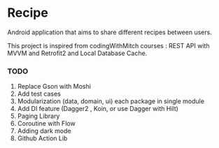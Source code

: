 # Recipe
Android application that aims to share different recipes between users.

This project is inspired from codingWithMitch courses : REST API with MVVM and Retrofit2 and Local Database Cache.

### TODO
1. Replace Gson with Moshi
2. Add test cases
3. Modularization (data, domain, ui) each package in single module
4. Add DI feature (Dagger2 , Koin, or use Dagger with Hilt)
5. Paging Library
6. Coroutine with Flow
7. Adding dark mode
8. Github Action Lib
